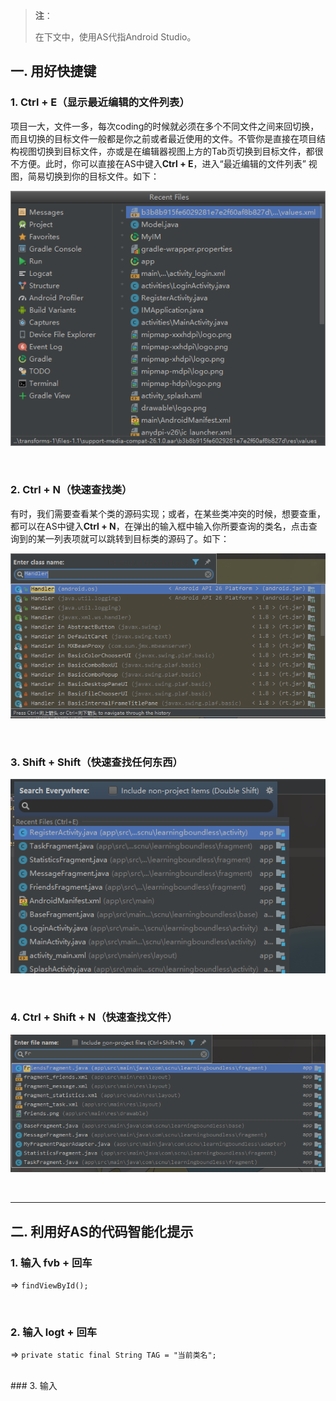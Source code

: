 > **注**：
>
> 在下文中，使用AS代指Android Studio。



## 一. 用好快捷键

### 1. Ctrl + E（显示最近编辑的文件列表） 

项目一大，文件一多，每次coding的时候就必须在多个不同文件之间来回切换，而且切换的目标文件一般都是你之前或者最近使用的文件。不管你是直接在项目结构视图切换到目标文件，亦或是在编辑器视图上方的Tab页切换到目标文件，都很不方便。此时，你可以直接在AS中键入**Ctrl + E**，进入“最近编辑的文件列表” 视图，简易切换到你的目标文件。如下：

![1.1](../Screenshots/Personal_Experience/1.1.png)



<br/>

### 2. Ctrl + N（快速查找类）

有时，我们需要查看某个类的源码实现；或者，在某些类冲突的时候，想要查重，都可以在AS中键入**Ctrl + N**，在弹出的输入框中输入你所要查询的类名，点击查询到的某一列表项就可以跳转到目标类的源码了。如下：

![1.2](../Screenshots/Personal_Experience/1.2.png)



<br/>

### 3. Shift + Shift（快速查找任何东西）



![1.3](../Screenshots/Personal_Experience/1.3.png)

<br/>

### 4. Ctrl + Shift + N（快速查找文件）

![1.4](../Screenshots/Personal_Experience/1.4.png)



<br/>

***

## 二. 利用好AS的代码智能化提示

### 1. 输入 fvb + 回车

=>  `findViewById();`

<br/>

### 2. 输入 logt + 回车

=> `private static final String TAG = "当前类名";`

<br/>
### 3. 输入